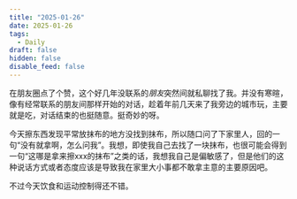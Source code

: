 ```yaml
---
title: "2025-01-26"
date: 2025-01-26
tags:
  - Daily
draft: false
hidden: false
disable_feed: false
---
```


在朋友圈点了个赞，这个好几年没联系的*朋友*突然间就私聊找了我。并没有寒暄，像有经常联系的朋友间那样开始的对话，趁着年前几天来了我旁边的城市玩，主要就是吃，对话结束的也挺随意。挺奇妙的呀。

今天擦东西发现平常放抹布的地方没找到抹布，所以随口问了下家里人，回的一句“没有就拿啊，怎么问我”。我想，即使我自己去找了一块抹布，也很可能会得到一句“这哪是拿来擦xxx的抹布”之类的话，我想我自己是偏敏感了，但是他们的这种说话方式或者态度应该是导致我在家里大小事都不敢拿主意的主要原因吧。

不过今天饮食和运动控制得还不错。